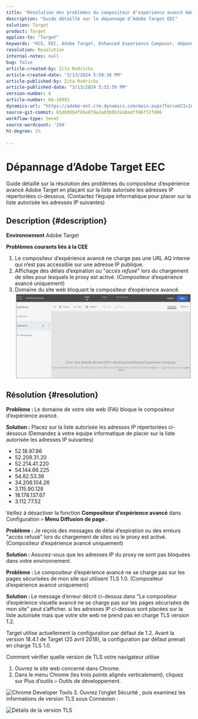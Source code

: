 ```yaml
---
title: "Résolution des problèmes du compositeur d’expérience avancé Adobe Target"
description: "Guide détaillé sur le dépannage d’Adobe Target EEC"
solution: Target
product: Target
applies-to: "Target"
keywords: "KCS, EEC, Adobe Target, Enhanced Experience Composer, dépannage"
resolution: Resolution
internal-notes: null
bug: false
article-created-by: Zita Rodricks
article-created-date: "3/13/2024 5:50:36 PM"
article-published-by: Zita Rodricks
article-published-date: "3/13/2024 5:52:59 PM"
version-number: 6
article-number: KA-18991
dynamics-url: "https://adobe-ent.crm.dynamics.com/main.aspx?forceUCI=1&pagetype=entityrecord&etn=knowledgearticle&id=1e38952d-62e1-ee11-904c-0022480a227c"
source-git-commit: 65db03b4f85e079a3a83b9b32abadff06f72fd06
workflow-type: tm+mt
source-wordcount: '294'
ht-degree: 2%

---
```


# Dépannage d’Adobe Target EEC


Guide détaillé sur la résolution des problèmes du compositeur d’expérience avancé Adobe Target en plaçant sur la liste autorisée les adresses IP répertoriées ci-dessous. (Contactez l’équipe informatique pour placer sur la liste autorisée les adresses IP suivantes)

## Description {#description}


<b>Environnement</b>
Adobe Target

<b>Problèmes courants liés à la CEE</b>
1. Le compositeur d’expérience avancé ne charge pas une URL AQ interne qui n’est pas accessible sur une adresse IP publique.
2. Affichage des délais d’expiration ou &quot;*accès refusé*&quot; lors du chargement de sites pour lesquels le proxy est activé. (Compositeur d’expérience avancé uniquement) 
3. Domaine du site web bloquant le compositeur d’expérience avancé.
   <br>![](assets/___1f38952d-62e1-ee11-904c-0022480a227c___.png)

## Résolution {#resolution}


<b>Problème : </b>Le domaine de votre site web (FAI) bloque le compositeur d’expérience avancé.

<b>Solution :</b> Placez sur la liste autorisée les adresses IP répertoriées ci-dessous (Demandez à votre équipe informatique de placer sur la liste autorisée les adresses IP suivantes)



- 52.18.97.86
- 52.209.31.20
- 52.214.41.220
- 54.144.66.225
- 54.82.53.36
- 34.206.104.26
- 3.115.90.128
- 18.178.137.67
- 3.112.77.52


Veillez à désactiver la fonction <b>Compositeur d’expérience avancé</b> dans Configuration `>` <b> Menu Diffusion de page .</b>





<b>Problème :</b> Je reçois des messages de délai d’expiration ou des erreurs &quot;accès refusé&quot; lors du chargement de sites où le proxy est activé. (Compositeur d’expérience avancé uniquement) 

<b>Solution : </b>Assurez-vous que les adresses IP du proxy ne sont pas bloquées dans votre environnement.



<b>Problème : </b>Le compositeur d’expérience avancé ne se charge pas sur les pages sécurisées de mon site qui utilisent TLS 1.0. (Compositeur d’expérience avancé uniquement) 

<b>Solution : </b>Le message d’erreur décrit ci-dessus dans &quot;Le compositeur d’expérience visuelle avancé ne se charge pas sur les pages sécurisées de mon site&quot; peut s’afficher. si les adresses IP ci-dessus sont placées sur la liste autorisée mais que votre site web ne prend pas en charge TLS version 1.2.

Target utilise actuellement la configuration par défaut de 1.2. Avant la version 18.4.1 de Target (25 avril 2018), la configuration par défaut prenait en charge TLS 1.0.

Comment vérifier quelle version de TLS votre navigateur utilise
1. Ouvrez le site web concerné dans Chrome.
2. Dans le menu Chrome (les trois points alignés verticalement), cliquez sur Plus d’outils `>`  Outils de développement.

![Chrome Developer Tools](https://experienceleague.adobe.com/docs/target/assets/chrome-developer-tools.png?lang=en)
3. Ouvrez l’onglet Sécurité , puis examinez les informations de version TLS sous Connexion :

![Détails de la version TLS](https://experienceleague.adobe.com/docs/target/assets/chrome-tls-version.png?lang=en)
